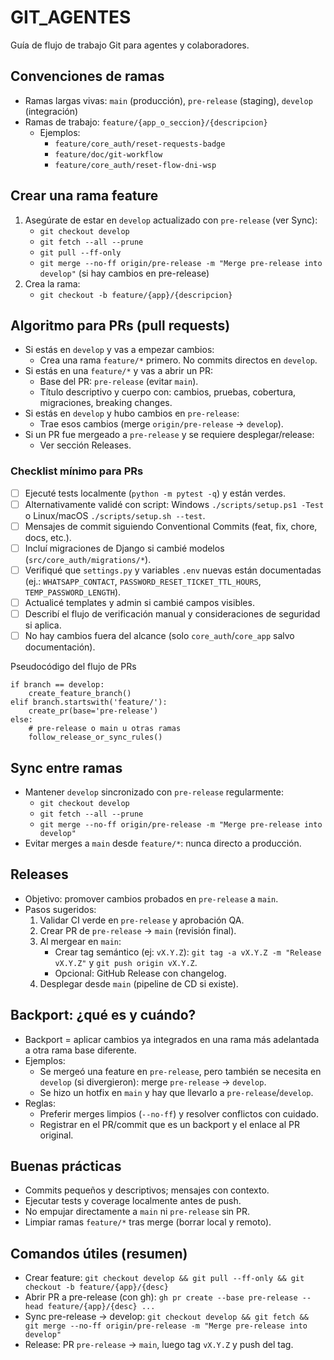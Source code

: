 # GIT_AGENTES

Guía de flujo de trabajo Git para agentes y colaboradores.

## Convenciones de ramas
- Ramas largas vivas: `main` (producción), `pre-release` (staging), `develop` (integración)
- Ramas de trabajo: `feature/{app_o_seccion}/{descripcion}`
  - Ejemplos:
    - `feature/core_auth/reset-requests-badge`
    - `feature/doc/git-workflow`
    - `feature/core_auth/reset-flow-dni-wsp`

## Crear una rama feature
1) Asegúrate de estar en `develop` actualizado con `pre-release` (ver Sync):
   - `git checkout develop`
   - `git fetch --all --prune`
   - `git pull --ff-only`
   - `git merge --no-ff origin/pre-release -m "Merge pre-release into develop"` (si hay cambios en pre-release)
2) Crea la rama:
   - `git checkout -b feature/{app}/{descripcion}`

## Algoritmo para PRs (pull requests)
- Si estás en `develop` y vas a empezar cambios:
  - Crea una rama `feature/*` primero. No commits directos en `develop`.
- Si estás en una `feature/*` y vas a abrir un PR:
  - Base del PR: `pre-release` (evitar `main`).
  - Título descriptivo y cuerpo con: cambios, pruebas, cobertura, migraciones, breaking changes.
- Si estás en `develop` y hubo cambios en `pre-release`:
  - Trae esos cambios (merge `origin/pre-release` -> `develop`).
- Si un PR fue mergeado a `pre-release` y se requiere desplegar/release:
  - Ver sección Releases.

### Checklist mínimo para PRs
- [ ] Ejecuté tests localmente (`python -m pytest -q`) y están verdes.
- [ ] Alternativamente validé con script: Windows `./scripts/setup.ps1 -Test` o Linux/macOS `./scripts/setup.sh --test`.
- [ ] Mensajes de commit siguiendo Conventional Commits (feat, fix, chore, docs, etc.).
- [ ] Incluí migraciones de Django si cambié modelos (`src/core_auth/migrations/*`).
- [ ] Verifiqué que `settings.py` y variables `.env` nuevas están documentadas (ej.: `WHATSAPP_CONTACT`, `PASSWORD_RESET_TICKET_TTL_HOURS`, `TEMP_PASSWORD_LENGTH`).
- [ ] Actualicé templates y admin si cambié campos visibles.
- [ ] Describí el flujo de verificación manual y consideraciones de seguridad si aplica.
- [ ] No hay cambios fuera del alcance (solo `core_auth`/`core_app` salvo documentación).

Pseudocódigo del flujo de PRs
```
if branch == develop:
    create_feature_branch()
elif branch.startswith('feature/'):
    create_pr(base='pre-release')
else:
    # pre-release o main u otras ramas
    follow_release_or_sync_rules()
```

## Sync entre ramas
- Mantener `develop` sincronizado con `pre-release` regularmente:
  - `git checkout develop`
  - `git fetch --all --prune`
  - `git merge --no-ff origin/pre-release -m "Merge pre-release into develop"`
- Evitar merges a `main` desde `feature/*`: nunca directo a producción.

## Releases
- Objetivo: promover cambios probados en `pre-release` a `main`.
- Pasos sugeridos:
  1) Validar CI verde en `pre-release` y aprobación QA.
  2) Crear PR de `pre-release` -> `main` (revisión final).
  3) Al mergear en `main`:
     - Crear tag semántico (ej: `vX.Y.Z`): `git tag -a vX.Y.Z -m "Release vX.Y.Z"` y `git push origin vX.Y.Z`.
     - Opcional: GitHub Release con changelog.
  4) Desplegar desde `main` (pipeline de CD si existe).

## Backport: ¿qué es y cuándo?
- Backport = aplicar cambios ya integrados en una rama más adelantada a otra rama base diferente.
- Ejemplos:
  - Se mergeó una feature en `pre-release`, pero también se necesita en `develop` (si divergieron): merge `pre-release` -> `develop`.
  - Se hizo un hotfix en `main` y hay que llevarlo a `pre-release`/`develop`.
- Reglas:
  - Preferir merges limpios (`--no-ff`) y resolver conflictos con cuidado.
  - Registrar en el PR/commit que es un backport y el enlace al PR original.

## Buenas prácticas
- Commits pequeños y descriptivos; mensajes con contexto.
- Ejecutar tests y coverage localmente antes de push.
- No empujar directamente a `main` ni `pre-release` sin PR.
- Limpiar ramas `feature/*` tras merge (borrar local y remoto).

## Comandos útiles (resumen)
- Crear feature: `git checkout develop && git pull --ff-only && git checkout -b feature/{app}/{desc}`
- Abrir PR a pre-release (con gh): `gh pr create --base pre-release --head feature/{app}/{desc} ...`
- Sync pre-release -> develop: `git checkout develop && git fetch && git merge --no-ff origin/pre-release -m "Merge pre-release into develop"`
- Release: PR `pre-release` -> `main`, luego tag `vX.Y.Z` y push del tag.
